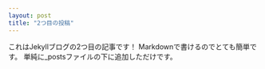 ```yaml
---
layout: post
title: "2つ目の投稿"
---
```


これはJekyllブログの2つ目の記事です！
Markdownで書けるのでとても簡単です。
単純に_postsファイルの下に追加しただけです。